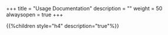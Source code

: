 +++
title = "Usage Documentation"
description = ""
weight = 50
alwaysopen = true
+++


{{%children style="h4" description="true"%}}
